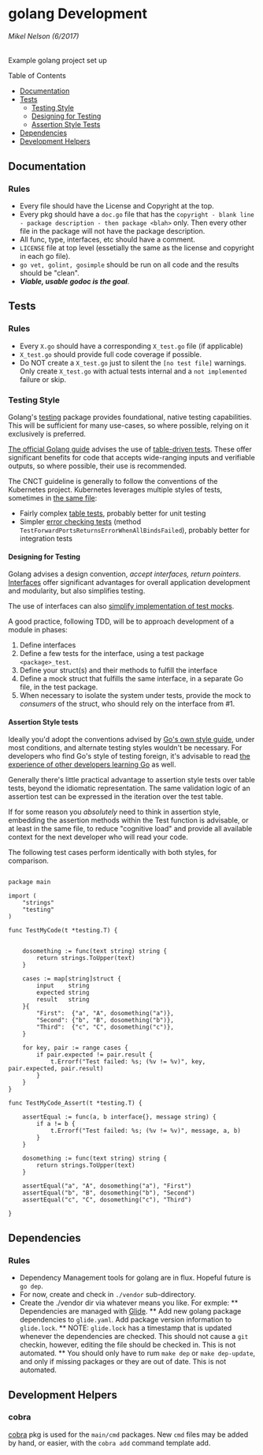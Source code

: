 # golang Development

###### Mikel Nelson (6/2017)
Example golang project set up

Table of Contents

* [Documentation](#documentation)
* [Tests](#tests)
    * [Testing Style](#testing-style)
    * [Designing for Testing](#designing-for-testing)
    * [Assertion Style Tests](#assertion-style-tests)
* [Dependencies](#dependencies)
* [Development Helpers](#development-helpers)

## Documentation
### Rules
* Every file should have the License and Copyright at the top.
* Every pkg should have a `doc.go` file that has the `copyright - blank line - package description - then package <blah>` only. Then every other file in the package will not have the package description.
* All func, type, interfaces, etc should have a comment.
* `LICENSE` file at top level (essetially the same as the license and copyright in each go file).
* `go vet, golint, gosimple` should be run on all code and the results should be "clean".
* ***Viable, usable godoc is the goal***.

## Tests
### Rules
* Every `X.go` should have a corresponding `X_test.go` file (if applicable)
* `X_test.go` should provide full code coverage if possible.
* Do NOT create a `X_test.go` just to silent the `[no test file]` warnings.  Only create `X_test.go` with actual tests internal and a `not implemented` failure or skip.

### Testing Style

Golang's [testing][1] package provides foundational, native testing capabilities.
This will be sufficient for many use-cases, so where possible, relying on it 
exclusively is preferred. 

[The official Golang guide][2] advises the use of [table-driven tests][3]. These 
offer significant benefits for code that accepts wide-ranging inputs and 
verifiable outputs, so where possible, their use is recommended.

The CNCT guideline is generally to follow the conventions of the Kubernetes
project. Kubernetes leverages multiple styles of tests, sometimes in [the same file][7]:

- Fairly complex [table tests][6], probably better for unit testing
- Simpler [error checking tests][5] (method `TestForwardPortsReturnsErrorWhenAllBindsFailed`), probably better for integration tests


#### Designing for Testing

Golang advises a design convention, _accept interfaces, return pointers_.
[Interfaces][8] offer significant advantages for overall application development and modularity,
but also simplifies testing.

The use of interfaces can also [simplify implementation of test mocks][9].

A good practice, following TDD, will be to approach development of a module in phases:

1. Define interfaces
2. Define a few tests for the interface, using a test package `<package>_test`.
3. Define your struct(s) and their methods to fulfill the interface
4. Define a mock struct that fulfills the same interface, in a separate Go file, in the test package.
5. When necessary to isolate the system under tests, provide the mock to _consumers_ of the struct, who should rely on the interface from #1.

#### Assertion Style tests

Ideally you'd adopt the conventions advised by [Go's own style guide][2], under 
most conditions, and alternate testing styles wouldn't be necessary. For 
developers who find Go's style of testing foreign, it's advisable to read 
[the experience of other developers learning Go][4] as well. 

Generally there's little practical advantage to assertion style tests over
table tests, beyond the idiomatic representation. The same validation logic
of an assertion test can be expressed in the iteration over the test table.

If for some reason you _absolutely_ need to think in assertion style,
embedding the assertion methods within the Test function is advisable, or at
least in the same file, to reduce "cognitive load" and provide all available 
context for the next developer who will read your code.

The following test cases perform identically with both styles, for comparison.


```golang

package main

import (
    "strings"
    "testing"
)

func TestMyCode(t *testing.T) {


    dosomething := func(text string) string {
        return strings.ToUpper(text)
    }

    cases := map[string]struct {
        input    string
        expected string
        result   string
    }{
        "First":  {"a", "A", dosomething("a")},
        "Second": {"b", "B", dosomething("b")},
        "Third":  {"c", "C", dosomething("c")},
    }

    for key, pair := range cases {
        if pair.expected != pair.result {
            t.Errorf("Test failed: %s; (%v != %v)", key, pair.expected, pair.result)
        }
    }
}

func TestMyCode_Assert(t *testing.T) {

    assertEqual := func(a, b interface{}, message string) {
        if a != b {
            t.Errorf("Test failed: %s; (%v != %v)", message, a, b)
        }
    }

    dosomething := func(text string) string {
        return strings.ToUpper(text)
    }

    assertEqual("a", "A", dosomething("a"), "First")
    assertEqual("b", "B", dosomething("b"), "Second")
    assertEqual("c", "C", dosomething("c"), "Third")

}

```


## Dependencies
### Rules
* Dependency Management tools for golang are in flux.  Hopeful future is `go dep`.  
* For now, create and check in `./vendor` sub-ddirectory.
* Create the ./vendor dir via whatever means you like.  For exmple:
** Dependencies are managed with [Glide](https://github.com/Masterminds/glide).
** Add new golang package dependencies to `glide.yaml`.  Add package version information to `glide.lock`.
** NOTE: `glide.lock` has a timestamp that is updated whenever the dependencies are checked.  This should not cause a `git` checkin, however, editing the file should be checked in.  This is not automated.
** You should only have to rum `make dep` or `make dep-update`, and only if missing packages or they are out of date.  This is not automated.


## Development Helpers
### cobra
[cobra](https://github.com/spf13/cobra) pkg is used for the `main/cmd` packages.  New `cmd` files may be added by hand, or easier, with the `cobra add` command template add.
 


[1]: https://golang.org/pkg/testing/
[2]: https://github.com/golang/go/wiki/TableDrivenTests
[3]: https://golang.org/doc/code.html#Testing
[4]: https://medium.com/@benbjohnson/structuring-tests-in-go-46ddee7a25c
[5]: https://github.com/kubernetes/kubernetes/blob/master/pkg/client/tests/portfoward_test.go
[6]: https://github.com/kubernetes/kubernetes/blob/master/pkg/kubectl/deployment_test.go
[7]: https://github.com/kubernetes/kubernetes/blob/master/pkg/kubectl/stop_test.go
[8]: https://gobyexample.com/interfaces
[9]: https://nathanleclaire.com/blog/2015/10/10/interfaces-and-composition-for-effective-unit-testing-in-golang/

